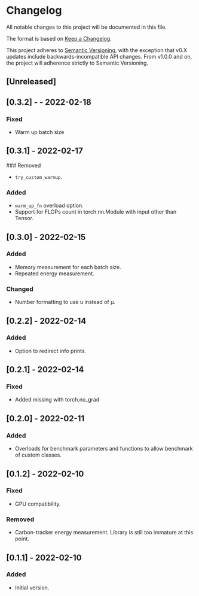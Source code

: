 # Changelog
All notable changes to this project will be documented in this file.

The format is based on [Keep a Changelog](https://keepachangelog.com/en/1.0.0/).

This project adheres to [Semantic Versioning](https://semver.org/spec/v2.0.0.html), with the exception that v0.X updates include backwards-incompatible API changes.
From v1.0.0 and on, the project will adherence strictly to Semantic Versioning.


## [Unreleased]


## [0.3.2] - - 2022-02-18

### Fixed
- Warm up batch size


## [0.3.1] - 2022-02-17
### Removed
- `try_custom_warmup`.

### Added
- `warm_up_fn` overload option.
- Support for FLOPs count in torch.nn.Module with input other than Tensor.


## [0.3.0] - 2022-02-15
### Added
- Memory measurement for each batch size.
- Repeated energy measurement.

### Changed
- Number formatting to use u instead of µ.


## [0.2.2] - 2022-02-14
### Added
- Option to redirect info prints.


## [0.2.1] - 2022-02-14
### Fixed
- Added missing with torch.no_grad


## [0.2.0] - 2022-02-11
### Added
- Overloads for benchmark parameters and functions to allow benchmark of custom classes.


## [0.1.2] - 2022-02-10
### Fixed
- GPU compatibility.

### Removed
- Carbon-tracker energy measurement. Library is still too immature at this point.


## [0.1.1] - 2022-02-10
### Added
- Initial version.
